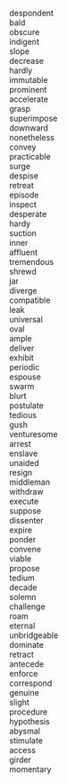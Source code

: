 despondent  
bald  
obscure  
indigent  
slope  
decrease  
hardly  
immutable  
prominent  
accelerate  
grasp  
superimpose  
downward  
nonetheless  
convey  
practicable  
surge  
despise  
retreat  
episode  
inspect  
desperate  
hardy  
suction  
inner  
affluent  
tremendous  
shrewd  
jar  
diverge  
compatible  
leak  
universal  
oval  
ample  
deliver  
exhibit  
periodic  
espouse  
swarm  
blurt  
postulate  
tedious  
gush  
venturesome  
arrest  
enslave  
unaided  
resign  
middleman  
withdraw  
execute  
suppose  
dissenter  
expire  
ponder  
convene  
viable  
propose  
tedium  
decade  
solemn  
challenge  
roam  
eternal  
unbridgeable  
dominate  
retract  
antecede  
enforce  
correspond  
genuine  
slight  
procedure  
hypothesis  
abysmal  
stimulate  
access  
girder  
momentary  
